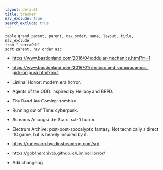 ```yaml
---
layout: default
title: tracker
nav_exclude: true
search_exclude: true
---
```


```dataview
table grand_parent, parent, nav_order, name, layout, title, nav_exclude
from "_terraOdd"
sort parent, nav_order asc
```

- https://www.bastionland.com/2016/04/oddular-mechanics.html?m=1
- https://www.bastionland.com/2016/01/choices-and-consequences-pick-or-push.html?m=1
- Liminal Horror: modern era horror.
- Agents of the ODD: inspired by Hellboy and BRPD.
- The Dead Are Coming: zombies. 
- Running out of Time: cyberpunk. 
- Screams Amongst the Stars: sci-fi horror. 
- Electrum Archive: post-post-apocalyptic fantasy. Not technically a direct ItO game, but is heavily inspired by it.
- https://runecairn.byodinsbeardrpg.com/srd
- https://goblinarchives.github.io/LiminalHorror/

- Add changelog